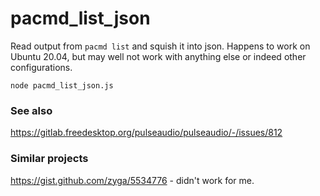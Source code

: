 # pacmd_list_json

Read output from `pacmd list` and squish it into json. Happens to work on Ubuntu 20.04, but may well not work with anything else or indeed other configurations.

```
node pacmd_list_json.js
```

### See also

https://gitlab.freedesktop.org/pulseaudio/pulseaudio/-/issues/812

### Similar projects

https://gist.github.com/zyga/5534776 - didn't work for me.
